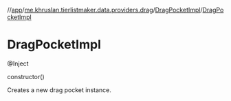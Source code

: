 //[app](../../../index.md)/[me.khruslan.tierlistmaker.data.providers.drag](../index.md)/[DragPocketImpl](index.md)/[DragPocketImpl](-drag-pocket-impl.md)

# DragPocketImpl

@Inject

constructor()

Creates a new drag pocket instance.
